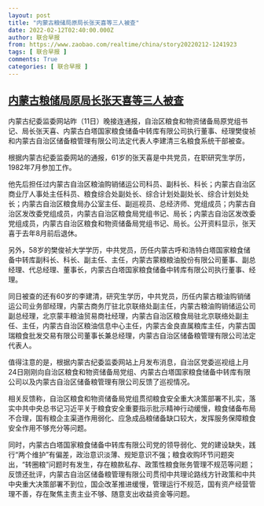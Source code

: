 ```yaml
---
layout: post
title: "内蒙古粮储局原局长张天喜等三人被查"
date: 2022-02-12T02:40:00.000Z
author: 联合早报
from: https://www.zaobao.com/realtime/china/story20220212-1241923
tags: [ 联合早报 ]
comments: True
categories: [ 联合早报 ]
---
```

<!--1644633600000-->
[内蒙古粮储局原局长张天喜等三人被查](https://www.zaobao.com/realtime/china/story20220212-1241923)
------

<div>
<p>内蒙古纪委监委网站昨（11日）晚接连通报，自治区粮食和物资储备局原党组书记、局长张天喜、内蒙古白塔国家粮食储备中转库有限公司执行董事、经理樊俊祯和内蒙古自治区储备粮管理有限公司法定代表人李建清三名粮食系统干部被查。</p><p>根据内蒙古纪委监委网站的通报，61岁的张天喜是中共党员，在职研究生学历，1982年7月参加工作。&nbsp;</p><p>他先后担任过内蒙古自治区粮油购销储运公司科员、副科长、科长；内蒙古自治区商业厅人事处主任科员、粮食综合处副处长、综合计划处副处长、综合计划处处长；内蒙古自治区粮食局办公室主任、副巡视员、总经济师、党组成员；内蒙古自治区发改委党组成员，内蒙古自治区粮食局党组书记、局长；内蒙古自治区发改委党组成员，内蒙古自治区粮食和物资储备局党组书记、局长。公开资料显示，张天喜于去年8月前后退休。</p><section id="imu"><div id="dfp-ad-imu1">        </div></section><p>另外，58岁的樊俊祯大学学历，中共党员，历任内蒙古呼和浩特白塔国家粮食储备中转库副科长、科长、副主任、主任，内蒙古蒙粮粮油股份有限公司董事、副总经理、代总经理、董事长，内蒙古白塔国家粮食储备中转库有限公司执行董事、经理。</p><p>同日被查的还有60岁的李建清，研究生学历，中共党员，历任内蒙古粮油购销储运公司业务部经理，内蒙古商务厅驻北京联络处副主任，内蒙古粮油购销储运公司副总经理，北京蒙丰粮油贸易商社经理，内蒙古自治区粮食局驻北京联络处副主任、主任，内蒙古自治区粮油信息中心主任，内蒙古金良直属粮库主任，内蒙古国瑞粮食批发交易有限公司董事长兼总经理，内蒙古自治区储备粮管理有限公司法定代表人。</p><p>值得注意的是，根据内蒙古纪委监委网站上月发布消息，自治区党委巡视组上月24日刚刚向自治区粮食和物资储备局党组、内蒙古白塔国家粮食储备中转库有限公司以及内蒙古自治区储备粮管理有限公司反馈了巡视情况。</p><div id="innity-in-post"></div><div id="dfp-ad-midarticlespecial">        </div><p>相关反馈称，自治区粮食和物资储备局党组贯彻粮食安全重大决策部署不扎实，落实中共中央总书记习近平关于粮食安全重要指示批示精神行动缓慢，粮食储备布局不合理，国有粮企主渠道作用弱化、应急成品粮储备缺口较大，发挥服务保障粮食安全作用不够充分等问题。&nbsp;</p><p>同时，内蒙古白塔国家粮食储备中转库有限公司党的领导弱化、党的建设缺失，践行“两个维护”有偏差，政治意识淡薄、规矩意识不强；粮食收购环节问题突出，“转圈粮”问题时有发生，存在粮款私存、政策性粮食账务管理不规范等问题； 反馈还批评，内蒙古自治区储备粮管理有限公司贯彻中共理论路线方针政策和中共中央重大决策部署不到位，国企改革推进缓慢，管理运行不规范，国有资产经营管理不善，存在聚焦主责主业不够、随意支出收益资金等问题。<br>&nbsp;</p>      <div class="cx_paywall_placeholder" id="sph_cdp_40"></div>
</div>
